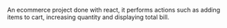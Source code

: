 An ecommerce project done with react, it performs actions such as adding items to cart, increasing quantity and displaying total bill.
